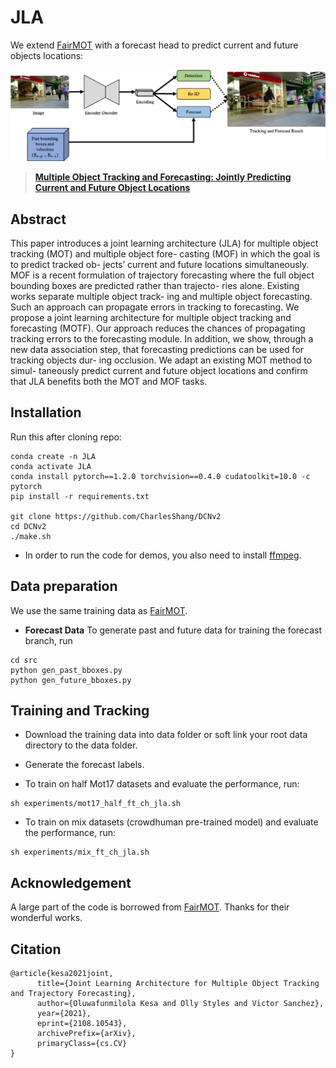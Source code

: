 # JLA




We extend [FairMOT](https://github.com/ifzhang/FairMOT) with a forecast head to predict current and future objects locations:

![](assets/pipeline.jpg)

> [**Multiple Object Tracking and Forecasting: Jointly Predicting Current and Future Object Locations**](https://arxiv.org/abs/2108.10543)

## Abstract

This paper introduces a joint learning architecture (JLA) for multiple object tracking (MOT) and multiple object fore- casting (MOF) in which the goal is to predict tracked ob- jects’ current and future locations simultaneously. MOF is a recent formulation of trajectory forecasting where the full object bounding boxes are predicted rather than trajecto- ries alone. Existing works separate multiple object track- ing and multiple object forecasting. Such an approach can propagate errors in tracking to forecasting. We propose a joint learning architecture for multiple object tracking and forecasting (MOTF). Our approach reduces the chances of propagating tracking errors to the forecasting module. In addition, we show, through a new data association step, that forecasting predictions can be used for tracking objects dur- ing occlusion. We adapt an existing MOT method to simul- taneously predict current and future object locations and confirm that JLA benefits both the MOT and MOF tasks.

## Installation
Run this after cloning repo:
```
conda create -n JLA
conda activate JLA
conda install pytorch==1.2.0 torchvision==0.4.0 cudatoolkit=10.0 -c pytorch
pip install -r requirements.txt

git clone https://github.com/CharlesShang/DCNv2
cd DCNv2
./make.sh
```

* In order to run the code for demos, you also need to install [ffmpeg](https://www.ffmpeg.org/).

## Data preparation
We use the same training data as [FairMOT](https://github.com/ifzhang/FairMOT).

* **Forecast Data**
To generate past and future data for training the forecast branch, run

```
cd src
python gen_past_bboxes.py
python gen_future_bboxes.py
```
## Training and Tracking
* Download the training data into data folder or soft link your root data directory to the data folder.
* Generate the forecast labels.

* To train on half Mot17 datasets and evaluate the performance, run:
```
sh experiments/mot17_half_ft_ch_jla.sh
```
* To train on mix datasets (crowdhuman pre-trained model) and evaluate the performance, run:
```
sh experiments/mix_ft_ch_jla.sh
```

## Acknowledgement
A large part of the code is borrowed from [FairMOT](https://github.com/ifzhang/FairMOT). Thanks for their wonderful works.

## Citation

```
@article{kesa2021joint,
      title={Joint Learning Architecture for Multiple Object Tracking and Trajectory Forecasting}, 
      author={Oluwafunmilola Kesa and Olly Styles and Victor Sanchez},
      year={2021},
      eprint={2108.10543},
      archivePrefix={arXiv},
      primaryClass={cs.CV}
}
```

